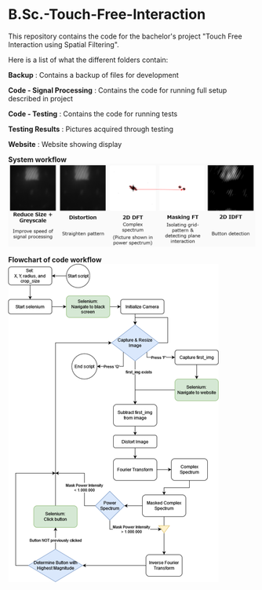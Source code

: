 # B.Sc.-Touch-Free-Interaction
This repository contains the code for the bachelor's project "Touch Free Interaction using Spatial Filtering".

Here is a list of what the different folders contain:

**Backup** : Contains a backup of files for development 

**Code - Signal Processing** : Contains the code for running full setup described in project

**Code - Testing** : Contains the code for running tests

**Testing Results** : Pictures acquired through testing

**Website** : Website showing display

**System workflow**
![liveviewing](https://github.com/thorGabe123/B.Sc.-Touch-Free-Interaction/blob/main/live_viewing.PNG?raw=true)

**Flowchart of code workflow**
![flowchart](https://github.com/thorGabe123/B.Sc.-Touch-Free-Interaction/blob/main/flowchart_signal_processing.png?raw=true)
